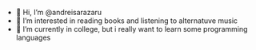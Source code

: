 - 👋 Hi, I’m @andreisarazaru
- 👀 I’m interested in reading books and listening to alternatuve music
- 🌱 I’m currently in college, but i really want to learn some programming languages


<!---
andreisarazaru/andreisarazaru is a ✨ special ✨ repository because its `README.md` (this file) appears on your GitHub profile.
You can click the Preview link to take a look at your changes.
--->
